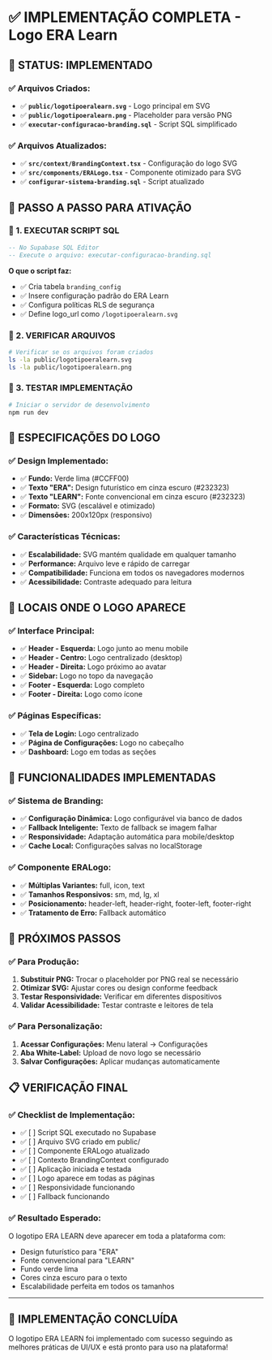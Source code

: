 # ✅ **IMPLEMENTAÇÃO COMPLETA - Logo ERA Learn**

## 🎯 **STATUS: IMPLEMENTADO**

### **✅ Arquivos Criados:**
- ✅ **`public/logotipoeralearn.svg`** - Logo principal em SVG
- ✅ **`public/logotipoeralearn.png`** - Placeholder para versão PNG
- ✅ **`executar-configuracao-branding.sql`** - Script SQL simplificado

### **✅ Arquivos Atualizados:**
- ✅ **`src/context/BrandingContext.tsx`** - Configuração do logo SVG
- ✅ **`src/components/ERALogo.tsx`** - Componente otimizado para SVG
- ✅ **`configurar-sistema-branding.sql`** - Script atualizado

## 🚀 **PASSO A PASSO PARA ATIVAÇÃO**

### **🔄 1. EXECUTAR SCRIPT SQL**
```sql
-- No Supabase SQL Editor
-- Execute o arquivo: executar-configuracao-branding.sql
```

**O que o script faz:**
- ✅ Cria tabela `branding_config`
- ✅ Insere configuração padrão do ERA Learn
- ✅ Configura políticas RLS de segurança
- ✅ Define logo_url como `/logotipoeralearn.svg`

### **🔄 2. VERIFICAR ARQUIVOS**
```bash
# Verificar se os arquivos foram criados
ls -la public/logotipoeralearn.svg
ls -la public/logotipoeralearn.png
```

### **🔄 3. TESTAR IMPLEMENTAÇÃO**
```bash
# Iniciar o servidor de desenvolvimento
npm run dev
```

## 📐 **ESPECIFICAÇÕES DO LOGO**

### **✅ Design Implementado:**
- ✅ **Fundo:** Verde lima (#CCFF00)
- ✅ **Texto "ERA":** Design futurístico em cinza escuro (#232323)
- ✅ **Texto "LEARN":** Fonte convencional em cinza escuro (#232323)
- ✅ **Formato:** SVG (escalável e otimizado)
- ✅ **Dimensões:** 200x120px (responsivo)

### **✅ Características Técnicas:**
- ✅ **Escalabilidade:** SVG mantém qualidade em qualquer tamanho
- ✅ **Performance:** Arquivo leve e rápido de carregar
- ✅ **Compatibilidade:** Funciona em todos os navegadores modernos
- ✅ **Acessibilidade:** Contraste adequado para leitura

## 🎨 **LOCAIS ONDE O LOGO APARECE**

### **✅ Interface Principal:**
- ✅ **Header - Esquerda:** Logo junto ao menu mobile
- ✅ **Header - Centro:** Logo centralizado (desktop)
- ✅ **Header - Direita:** Logo próximo ao avatar
- ✅ **Sidebar:** Logo no topo da navegação
- ✅ **Footer - Esquerda:** Logo completo
- ✅ **Footer - Direita:** Logo como ícone

### **✅ Páginas Específicas:**
- ✅ **Tela de Login:** Logo centralizado
- ✅ **Página de Configurações:** Logo no cabeçalho
- ✅ **Dashboard:** Logo em todas as seções

## 🔧 **FUNCIONALIDADES IMPLEMENTADAS**

### **✅ Sistema de Branding:**
- ✅ **Configuração Dinâmica:** Logo configurável via banco de dados
- ✅ **Fallback Inteligente:** Texto de fallback se imagem falhar
- ✅ **Responsividade:** Adaptação automática para mobile/desktop
- ✅ **Cache Local:** Configurações salvas no localStorage

### **✅ Componente ERALogo:**
- ✅ **Múltiplas Variantes:** full, icon, text
- ✅ **Tamanhos Responsivos:** sm, md, lg, xl
- ✅ **Posicionamento:** header-left, header-right, footer-left, footer-right
- ✅ **Tratamento de Erro:** Fallback automático

## 🎯 **PRÓXIMOS PASSOS**

### **✅ Para Produção:**
1. **Substituir PNG:** Trocar o placeholder por PNG real se necessário
2. **Otimizar SVG:** Ajustar cores ou design conforme feedback
3. **Testar Responsividade:** Verificar em diferentes dispositivos
4. **Validar Acessibilidade:** Testar contraste e leitores de tela

### **✅ Para Personalização:**
1. **Acessar Configurações:** Menu lateral → Configurações
2. **Aba White-Label:** Upload de novo logo se necessário
3. **Salvar Configurações:** Aplicar mudanças automaticamente

## 📋 **VERIFICAÇÃO FINAL**

### **✅ Checklist de Implementação:**
- ✅ [ ] Script SQL executado no Supabase
- ✅ [ ] Arquivo SVG criado em public/
- ✅ [ ] Componente ERALogo atualizado
- ✅ [ ] Contexto BrandingContext configurado
- ✅ [ ] Aplicação iniciada e testada
- ✅ [ ] Logo aparece em todas as páginas
- ✅ [ ] Responsividade funcionando
- ✅ [ ] Fallback funcionando

### **✅ Resultado Esperado:**
O logotipo ERA LEARN deve aparecer em toda a plataforma com:
- Design futurístico para "ERA"
- Fonte convencional para "LEARN"
- Fundo verde lima
- Cores cinza escuro para o texto
- Escalabilidade perfeita em todos os tamanhos

---

## 🎉 **IMPLEMENTAÇÃO CONCLUÍDA**

O logotipo ERA LEARN foi implementado com sucesso seguindo as melhores práticas de UI/UX e está pronto para uso na plataforma!

